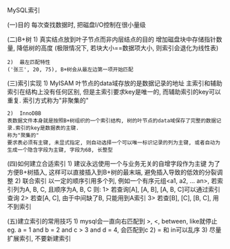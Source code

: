 MySQL索引

(一)目的
    每次查找数据时, 把磁盘I/O控制在很小量级

(二)B+树
    1)  真实结点放到叶子节点而非内层结点的目的
    增加磁盘块中存储指针数量, 降低树的高度
    (极限情况下, 若块大小==数据项大小, 则索引会退化为线性表)
    
    2)  最左匹配特性
    ('张三', 20, 75), B+树会从最左边第一项开始匹配

(三)索引实现
    1)  MyISAM
    叶节点的data域存放的是数据记录的地址
    主索引和辅助索引在结构上没有任何区别, 但是主索引要求key是唯一的, 而辅助索引的key可以重复.
    索引方式称为"非聚集的"

    2)  InnoDBB
    表数据文件本身就是按照B+树组织的一个索引结构, 树的叶节点的data域保存了完整的数据记录.索引的key是数据表的主键.
    称为"聚集的"
    要求表必须有主键, 未显式指定, 则自动选择一个可以唯一标识记录的列为主键, 或者自动为生成一个隐含字段为主键, 字段为6B, 长整型

(四)如何建立合适索引
    1)  建议永远使用一个与业务无关的自增字段作为主键
    为了方便B+树插入, 这样可以直接插入到B+树的最末端, 避免插入导致的低效的分裂调整
    2)  联合索引
    以一定的顺序引用多个列, 例如一个有序元组<a1, a2, ... an>, 若索引列为A, B, C, 且顺序为A, B, C
    则:
        1>  若查询[A], [A, B], [A, B, C]可以通过索引查询
        2>  若查[A, C], 由于中间缺了B, 只能用到A索引
        3>  若查[B], [C], [B, C], 用不到索引

(五)建立索引的常用技巧
    1)  mysql会一直向右匹配到 >, <, between, like就停止
    eg. a = 1 and b = 2 and c > 3 and d = 4, 会匹配到c
    2)  = 和 in可以乱序
    3)  尽量扩展索引, 不要新建索引